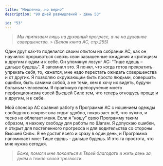 ```yaml
---
title: "Медленно, но верно"
description: "90 дней размышлений - день 53"

id: "53"
---
```


> _Мы притязаем лишь на духовный прогресс, а не на духовное совершенство._ > _(Белая книга АС, стр.255)_

Один друг как-то поделился своим опытом на собрании АС, как он научился
прорываться сквозь свои завышенные ожидания и критицизм к другим людям и к
себе. Он упомянул лозунг АС: “Тише едешь – дальше будешь”. Я запомнил это. Я
понял, что когда готов прекратить упрекать себя, то, кажется, мне надо
перестать ожидать совершенства и от других. Я позволяю окружающим быть просто
людьми, совершать ошибки, быть самими собой, а не теми, кем я хочу их видеть,
будучи больным человеком. Я практикую препоручение моего перфекционизма своей
Высшей Силе тем, что теперь отношусь проще и к другим, и к себе.

Мой спонсор АС сравнил работу в Программе АС с ношением одежды свободного
покроя: она сидит удобно, покрывает всё, что нужно, и тесно не облегает меня.
Если я “ношу” свою Программу таким образом, я нахожу свободу для работы по
Шагам. Я допускаю ошибки, я открыт для постепенного прогресса и для
водительства со стороны Высшей Силы. Я не достиг всего и сразу в один день, и
Программа напоминает мне: Тише едешь – дальше будешь. И это та простота, что
мне нужна сегодня.

> _Боже, помоги мне покоиться в Твоей благодати и жить день за днём в темпе
> своей трезвости._
